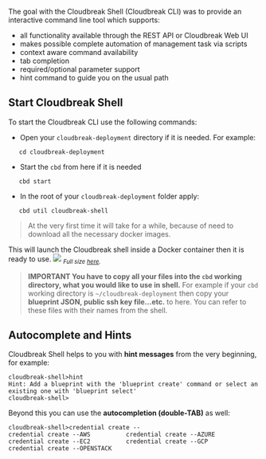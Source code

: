 The goal with the Cloudbreak Shell (Cloudbreak CLI) was to provide an interactive command line tool which supports:

- all functionality available through the REST API or Cloudbreak Web UI
- makes possible complete automation of management task via scripts
- context aware command availability
- tab completion
- required/optional parameter support
- hint command to guide you on the usual path

## Start Cloudbreak Shell

To start the Cloudbreak CLI use the following commands:

 - Open your `cloudbreak-deployment` directory if it is needed. For example:
```
   cd cloudbreak-deployment
```
 - Start the `cbd` from here if it is needed
```
   cbd start
```
 - In the root of your `cloudbreak-deployment` folder apply:
```
   cbd util cloudbreak-shell
```
>At the very first time it will take for a while, because of need to download all the necessary docker images.

This will launch the Cloudbreak shell inside a Docker container then it is ready to use.
![](/shell/image/shell-started_v2.png)
<sub>*Full size [here](/shell/image/shell-started_v2.png).*</sub>

>**IMPORTANT You have to copy all your files into the `cbd` working directory, what you would like to use in shell.** For 
example if your `cbd` working directory is `~/cloudbreak-deployment` then copy your **blueprint JSON, public ssh key 
file...etc.** to here. You can refer to these files with their names from the shell.

## Autocomplete and Hints

Cloudbreak Shell helps to you with **hint messages** from the very beginning, for example:
```
cloudbreak-shell>hint
Hint: Add a blueprint with the 'blueprint create' command or select an existing one with 'blueprint select'
cloudbreak-shell>
```

Beyond this you can use the **autocompletion (double-TAB)** as well:

```
cloudbreak-shell>credential create --
credential create --AWS          credential create --AZURE        credential create --EC2          credential create --GCP          credential create --OPENSTACK
```

